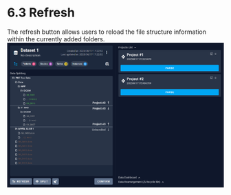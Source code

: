 # 6.3 Refresh
The refresh button allows users to reload the file structure information within the currently added folders.
![Image](../images/image_34.png)
